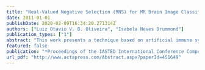 ```yaml
---
title: "Real-Valued Negative Selection (RNS) for MR Brain Image Classification"
date: 2011-01-01
publishDate: 2020-02-09T16:34:20.271314Z
authors: ["Luiz Otavio V. B. Oliveira", "Isabela Neves Drummond"]
publication_types: ["1"]
abstract: "This work presents a technique based on artificial immune system (AIS) for MR brain image classification. The method is an approach based on real-valued negative selection (RNS) algorithm and the use of a genetic algorithm to find a good combination of the input parameters in the classifier. The tests were carried out on synthetic MR brain images containing multiple sclerosis lesions. Preliminary results obtained shows that our approach is promising. Our implementation is developed in Java using the Weka environment."
featured: false
publication: "*Proceedings of the IASTED International Conference Computer Graphics and Imaging (CGIM)*"
url_pdf: "http://www.actapress.com/Abstract.aspx?paperId=451649"
---
```


